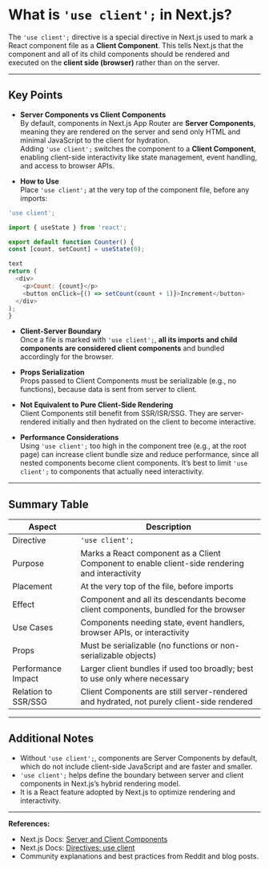 # What is `'use client';` in Next.js?

The `'use client';` directive is a special directive in Next.js used to mark a React component file as a **Client Component**. This tells Next.js that the component and all of its child components should be rendered and executed on the **client side (browser)** rather than on the server.

---

## Key Points

- **Server Components vs Client Components**  
  By default, components in Next.js App Router are **Server Components**, meaning they are rendered on the server and send only HTML and minimal JavaScript to the client for hydration.  
  Adding `'use client';` switches the component to a **Client Component**, enabling client-side interactivity like state management, event handling, and access to browser APIs.

- **How to Use**  
  Place `'use client';` at the very top of the component file, before any imports:

```javascript
'use client';

import { useState } from 'react';

export default function Counter() {
const [count, setCount] = useState(0);

text
return (
  <div>
    <p>Count: {count}</p>
    <button onClick={() => setCount(count + 1)}>Increment</button>
  </div>
);
}
```

- **Client-Server Boundary**  
  Once a file is marked with `'use client';`, **all its imports and child components are considered client components** and bundled accordingly for the browser.

- **Props Serialization**  
  Props passed to Client Components must be serializable (e.g., no functions), because data is sent from server to client.

- **Not Equivalent to Pure Client-Side Rendering**  
  Client Components still benefit from SSR/ISR/SSG. They are server-rendered initially and then hydrated on the client to become interactive.

- **Performance Considerations**  
  Using `'use client';` too high in the component tree (e.g., at the root page) can increase client bundle size and reduce performance, since all nested components become client components. It’s best to limit `'use client';` to components that actually need interactivity.

---

## Summary Table

| Aspect                   | Description                                                                                      |
|--------------------------|------------------------------------------------------------------------------------------------|
| Directive                | `'use client';`                                                                                 |
| Purpose                 | Marks a React component as a Client Component to enable client-side rendering and interactivity |
| Placement               | At the very top of the file, before imports                                                    |
| Effect                  | Component and all its descendants become client components, bundled for the browser            |
| Use Cases               | Components needing state, event handlers, browser APIs, or interactivity                        |
| Props                   | Must be serializable (no functions or non-serializable objects)                                |
| Performance Impact      | Larger client bundles if used too broadly; best to use only where necessary                     |
| Relation to SSR/SSG     | Client Components are still server-rendered and hydrated, not purely client-side rendered       |

---

## Additional Notes

- Without `'use client';`, components are Server Components by default, which do not include client-side JavaScript and are faster and smaller.
- `'use client';` helps define the boundary between server and client components in Next.js’s hybrid rendering model.
- It is a React feature adopted by Next.js to optimize rendering and interactivity.

---

**References:**
- Next.js Docs: [Server and Client Components](https://nextjs.org/docs/app/getting-started/server-and-client-components)
- Next.js Docs: [Directives: use client](https://nextjs.org/docs/app/api-reference/directives/use-client)
- Community explanations and best practices from Reddit and blog posts.
